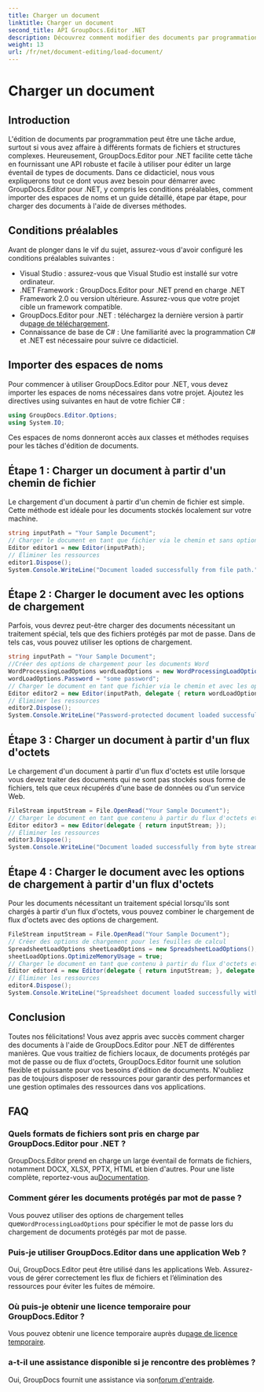 ```yaml
---
title: Charger un document
linktitle: Charger un document
second_title: API GroupDocs.Editor .NET
description: Découvrez comment modifier des documents par programmation avec GroupDocs.Editor for .NET. Guide étape par étape pour le chargement de documents, la gestion des fichiers protégés par mot de passe, et bien plus encore.
weight: 13
url: /fr/net/document-editing/load-document/
---
```


# Charger un document

## Introduction
L'édition de documents par programmation peut être une tâche ardue, surtout si vous avez affaire à différents formats de fichiers et structures complexes. Heureusement, GroupDocs.Editor pour .NET facilite cette tâche en fournissant une API robuste et facile à utiliser pour éditer un large éventail de types de documents. Dans ce didacticiel, nous vous expliquerons tout ce dont vous avez besoin pour démarrer avec GroupDocs.Editor pour .NET, y compris les conditions préalables, comment importer des espaces de noms et un guide détaillé, étape par étape, pour charger des documents à l'aide de diverses méthodes.
## Conditions préalables
Avant de plonger dans le vif du sujet, assurez-vous d'avoir configuré les conditions préalables suivantes :
- Visual Studio : assurez-vous que Visual Studio est installé sur votre ordinateur.
- .NET Framework : GroupDocs.Editor pour .NET prend en charge .NET Framework 2.0 ou version ultérieure. Assurez-vous que votre projet cible un framework compatible.
-  GroupDocs.Editor pour .NET : téléchargez la dernière version à partir du[page de téléchargement](https://releases.groupdocs.com/editor/net/).
- Connaissance de base de C# : Une familiarité avec la programmation C# et .NET est nécessaire pour suivre ce didacticiel.
## Importer des espaces de noms
Pour commencer à utiliser GroupDocs.Editor pour .NET, vous devez importer les espaces de noms nécessaires dans votre projet. Ajoutez les directives using suivantes en haut de votre fichier C# :
```csharp
using GroupDocs.Editor.Options;
using System.IO;
```
Ces espaces de noms donneront accès aux classes et méthodes requises pour les tâches d'édition de documents.
## Étape 1 : Charger un document à partir d'un chemin de fichier
Le chargement d'un document à partir d'un chemin de fichier est simple. Cette méthode est idéale pour les documents stockés localement sur votre machine.

```csharp
string inputPath = "Your Sample Document";
// Charger le document en tant que fichier via le chemin et sans options de chargement
Editor editor1 = new Editor(inputPath);
// Éliminer les ressources
editor1.Dispose();
System.Console.WriteLine("Document loaded successfully from file path.");
```
## Étape 2 : Charger le document avec les options de chargement
Parfois, vous devrez peut-être charger des documents nécessitant un traitement spécial, tels que des fichiers protégés par mot de passe. Dans de tels cas, vous pouvez utiliser les options de chargement.

```csharp
string inputPath = "Your Sample Document";
//Créer des options de chargement pour les documents Word
WordProcessingLoadOptions wordLoadOptions = new WordProcessingLoadOptions();
wordLoadOptions.Password = "some password";
// Charger le document en tant que fichier via le chemin et avec les options de chargement
Editor editor2 = new Editor(inputPath, delegate { return wordLoadOptions; });
// Éliminer les ressources
editor2.Dispose();
System.Console.WriteLine("Password-protected document loaded successfully.");
```
## Étape 3 : Charger un document à partir d'un flux d'octets
Le chargement d'un document à partir d'un flux d'octets est utile lorsque vous devez traiter des documents qui ne sont pas stockés sous forme de fichiers, tels que ceux récupérés d'une base de données ou d'un service Web.

```csharp
FileStream inputStream = File.OpenRead("Your Sample Document");
// Charger le document en tant que contenu à partir du flux d'octets et sans options de chargement
Editor editor3 = new Editor(delegate { return inputStream; });
// Éliminer les ressources
editor3.Dispose();
System.Console.WriteLine("Document loaded successfully from byte stream.");
```
## Étape 4 : Charger le document avec les options de chargement à partir d'un flux d'octets
Pour les documents nécessitant un traitement spécial lorsqu'ils sont chargés à partir d'un flux d'octets, vous pouvez combiner le chargement de flux d'octets avec des options de chargement.

```csharp
FileStream inputStream = File.OpenRead("Your Sample Document");
// Créer des options de chargement pour les feuilles de calcul
SpreadsheetLoadOptions sheetLoadOptions = new SpreadsheetLoadOptions();
sheetLoadOptions.OptimizeMemoryUsage = true;
// Charger le document en tant que contenu à partir du flux d'octets et avec les options de chargement
Editor editor4 = new Editor(delegate { return inputStream; }, delegate { return sheetLoadOptions; });
// Éliminer les ressources
editor4.Dispose();
System.Console.WriteLine("Spreadsheet document loaded successfully with load options.");
```
## Conclusion
Toutes nos félicitations! Vous avez appris avec succès comment charger des documents à l'aide de GroupDocs.Editor pour .NET de différentes manières. Que vous traitiez de fichiers locaux, de documents protégés par mot de passe ou de flux d'octets, GroupDocs.Editor fournit une solution flexible et puissante pour vos besoins d'édition de documents. N'oubliez pas de toujours disposer de ressources pour garantir des performances et une gestion optimales des ressources dans vos applications.
## FAQ
### Quels formats de fichiers sont pris en charge par GroupDocs.Editor pour .NET ?
 GroupDocs.Editor prend en charge un large éventail de formats de fichiers, notamment DOCX, XLSX, PPTX, HTML et bien d'autres. Pour une liste complète, reportez-vous au[Documentation](https://tutorials.groupdocs.com/editor/net/).
### Comment gérer les documents protégés par mot de passe ?
 Vous pouvez utiliser des options de chargement telles que`WordProcessingLoadOptions` pour spécifier le mot de passe lors du chargement de documents protégés par mot de passe.
### Puis-je utiliser GroupDocs.Editor dans une application Web ?
Oui, GroupDocs.Editor peut être utilisé dans les applications Web. Assurez-vous de gérer correctement les flux de fichiers et l’élimination des ressources pour éviter les fuites de mémoire.
### Où puis-je obtenir une licence temporaire pour GroupDocs.Editor ?
 Vous pouvez obtenir une licence temporaire auprès du[page de licence temporaire](https://purchase.groupdocs.com/temporary-license/).
### a-t-il une assistance disponible si je rencontre des problèmes ?
 Oui, GroupDocs fournit une assistance via son[forum d'entraide](https://forum.groupdocs.com/c/editor/20).